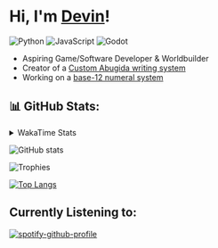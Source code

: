 # Hi, I'm [Devin](https://linktr.ee/JactusTheCactus?subscribe)!

![Python](https://img.shields.io/badge/Python-3776AB?style=for-the-badge&logo=python&logoColor=white)
![JavaScript](https://img.shields.io/badge/JavaScript-F7DF1E?style=for-the-badge&logo=javascript&logoColor=black)
![Godot](https://img.shields.io/badge/Godot-478CBF?style=for-the-badge&logo=godot-engine&logoColor=white)

- Aspiring Game/Software Developer & Worldbuilder 
- Creator of a [Custom Abugida writing system](https://jactusthecactus.github.io/abugida-guide/)  
- Working on a [base-12 numeral system](https://jactusthecactus.github.io/abugida-guide/numbers.html)

## 📊 GitHub Stats:

<details>
  <summary>WakaTime Stats</summary>

  ---
  
  ![Coding Activity](https://wakatime.com/share/@52ac2d9f-0012-46a6-b032-7398569b9b79/3bf3a1a4-7b6f-4387-a197-d27d59618200.svg)
  ![Languages](https://wakatime.com/share/@52ac2d9f-0012-46a6-b032-7398569b9b79/3d3bbf17-a570-404f-89b8-d22c7568e27e.svg)
  ![Editors](https://wakatime.com/share/@52ac2d9f-0012-46a6-b032-7398569b9b79/056d7164-c6b5-4584-a904-c516e61697dc.svg)
  ![Operating Systems](https://wakatime.com/share/@52ac2d9f-0012-46a6-b032-7398569b9b79/5fd703bd-ced3-4628-8465-88613e90ca2c.svg)
  ![Categories](https://wakatime.com/share/@52ac2d9f-0012-46a6-b032-7398569b9b79/766721bb-d533-4b71-b893-f31f9605a65f.svg)
  
  ---
</details>

![GitHub stats](https://github-readme-stats.vercel.app/api?username=JactusTheCactus&show_icons=true&theme=tokyonight)

![Trophies](https://github-profile-trophy.vercel.app/?username=JactusTheCactus&theme=radical)

[![Top Langs](https://github-readme-stats.vercel.app/api/top-langs/?username=JactusTheCactus&layout=compact&theme=dark)](https://github.com/anuraghazra/github-readme-stats)

## Currently Listening to:

[![spotify-github-profile](https://spotify-github-profile.kittinanx.com/api/view?uid=31obmmrliwnrnrd7sqp45hvkeaia&cover_image=true&theme=default&show_offline=true&background_color=121212&interchange=true&bar_color_cover=true)](https://spotify-github-profile.kittinanx.com/api/view?uid=31obmmrliwnrnrd7sqp45hvkeaia&redirect=true)
